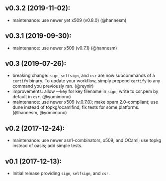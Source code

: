 ## v0.3.2 (2019-11-02):
* maintenance: use newer yet x509 (v0.8.0) (@hannesm)

## v0.3.1 (2019-09-30):
* maintenance: use newer x509 (v0.7.1) (@hannesm)

## v0.3 (2019-07-26):
* breaking change: `sign`, `selfsign`, and `csr` are now subcommands of a `certify` binary.  To update your workflow, simply prepend `certify` to any command you previously ran. (@reynir)
* improvements: allow --key for key filename in `sign`; write to csr.pem by default in `csr`. (@yomimono)
* maintenance: use newer x509 (v.0.7.0); make opam 2.0-compliant; use dune instead of topkg/ocamlfind; fix tests for some platforms. (@hannesm, @yomimono)

## v0.2 (2017-12-24):
* maintenance: use newer asn1-combinators, x509, and OCaml; use topkg instead of oasis; add simple tests.

## v0.1 (2017-12-13):
* Initial release providing `sign`, `selfsign`, and `csr`.
